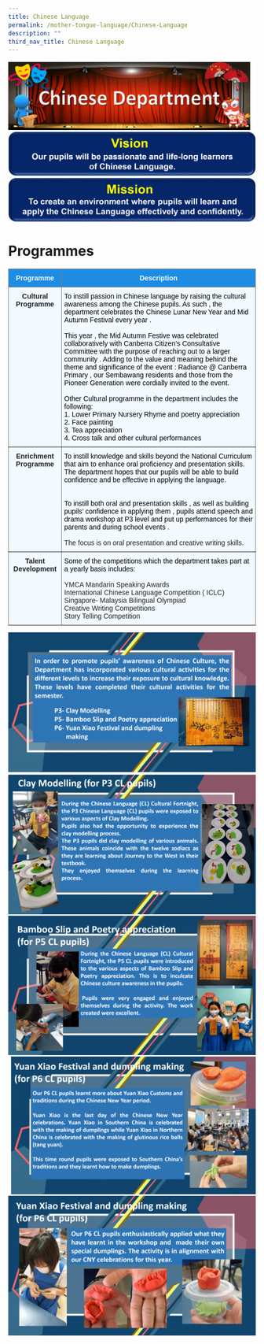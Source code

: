 ```yaml
---
title: Chinese Language
permalink: /mother-tongue-language/Chinese-Language
description: ""
third_nav_title: Chinese Language
---
```

![](/images/Chinese%20Dept%20Banner.png)
![](/images/CL%20Vision%20Banner.png)
![](/images/CL%20Mission%20Banner.png)

# Programmes

<style type="text/css">
.tg  {border-collapse:collapse;border-spacing:0;}
.tg td{border-color:black;border-style:solid;border-width:1px;font-family:Arial, sans-serif;font-size:14px;
  overflow:hidden;padding:10px 5px;word-break:normal;}
.tg th{border-color:black;border-style:solid;border-width:1px;font-family:Arial, sans-serif;font-size:14px;
  font-weight:normal;overflow:hidden;padding:10px 5px;word-break:normal;}
.tg .tg-j34p{background-color:#F2F9FF;border-color:inherit;color:#222;font-weight:bold;text-align:center;vertical-align:top}
.tg .tg-nc7a{background-color:#1F8CE4;border-color:inherit;color:#F2F9FF;font-weight:bold;text-align:center;vertical-align:middle}
.tg .tg-k9xk{background-color:#F2F9FF;border-color:inherit;color:#222;text-align:left;vertical-align:top}
</style>
<table class="tg">
<thead>
  <tr>
    <th class="tg-nc7a"><span style="color:#F2F9FF;background-color:#1F8CE4">Programme</span></th>
    <th class="tg-nc7a"><span style="color:#F2F9FF;background-color:#1F8CE4">Description</span></th>
  </tr>
</thead>
<tbody>
  <tr>
    <td class="tg-j34p">Cultural <br>Programme</td>
    <td class="tg-k9xk"><span style="color:#000">To instill passion in Chinese language by raising the cultural awareness among the Chinese pupils. As such , the department celebrates the Chinese Lunar New Year and Mid Autumn Festival every year . </span><br><br><span style="color:#000">This year , the Mid Autumn Festive was celebrated collaboratively with Canberra Citizen’s Consultative Committee with the purpose of reaching out to a larger community . Adding to the value and meaning behind the theme and significance of the event : Radiance @ Canberra Primary , our Sembawang residents and those from the Pioneer Generation were cordially invited to the event. </span><br><br><span style="color:#000">Other Cultural programme in the department includes the following:                    </span><br><span style="color:#000">1. Lower Primary Nursery Rhyme and poetry appreciation </span><br><span style="color:#000">2. Face painting </span><br><span style="color:#000">3. Tea appreciation </span><br><span style="color:#000">4. Cross talk and other cultural performances</span></td>
  </tr>
  <tr>
    <td class="tg-j34p">Enrichment Programme</td>
    <td class="tg-k9xk"><span style="color:#000">To instill knowledge and skills beyond the National Curriculum that aim to enhance oral proficiency and presentation skills. The department hopes that our pupils will be able to build confidence and be effective in applying the language. </span><br><br><br><span style="color:#000">To instill both oral and presentation skills , as well as building pupils’ confidence in applying them , pupils attend speech and drama workshop at P3 level and put up performances for their parents and during school events </span>.<br><br>The focus is on oral presentation and creative writing skills.</td>
  </tr>
  <tr>
    <td class="tg-j34p">  Talent Development</td>
    <td class="tg-k9xk"><span style="color:#000">Some of the competitions which the department takes part at a yearly basis includes:</span><br><br>YMCA Mandarin Speaking Awards <br>International Chinese Language Competition ( ICLC) <br>Singapore- Malaysia Bilingual Olympiad <br>Creative Writing Competitions <br>Story Telling Competition</td>
  </tr>
</tbody>
</table>

![](/images/CL1.png)
![](/images/CL2.png)
![](/images/CL3.png)
![](/images/CL5.png)
![](/images/CL6.png)
